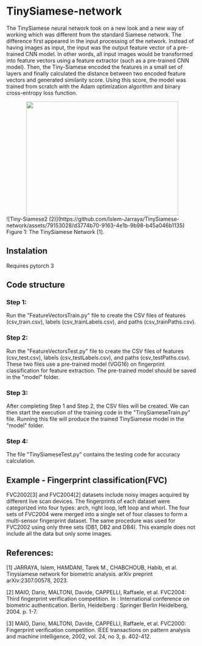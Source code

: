 # TinySiamese-network
The TinySiamese neural network took on a new look and a new way of working which was different from the standard Siamese network. The difference first appeared in the input processing of the network. 
Instead of having images as input, the input was the output feature vector of a pre-trained CNN model. In other words, all input images would be transformed into feature vectors using a feature extractor (such as a pre-trained CNN model).
Then, the Tiny-Siamese encoded the features in a small set of layers and finally calculated the distance between two encoded feature vectors and generated similarity score. Using this score, the model was trained from scratch with the Adam optimization algorithm and binary cross-entropy loss function.

<div align="center">
  <img src="[image.png](https://github.com/Islem-Jarraya/TinySiamese-network/assets/79153028/d3774b70-9163-4e1b-9b98-b45a046b1135)" width="400" height="300" />
</div>
![Tiny-Siamese2 (2)](https://github.com/Islem-Jarraya/TinySiamese-network/assets/79153028/d3774b70-9163-4e1b-9b98-b45a046b1135)
Figure 1: The TinySiamese Network [1].

## Instalation
Requires pytorch 3

## Code structure
### Step 1:
  Run the "FeatureVectorsTrain.py" file to create the CSV files of features (csv_train.csv), labels (csv_trainLabels.csv), and paths (csv_trainPaths.csv).
### Step 2:
  Run the "FeatureVectorsTest.py" file to create the CSV files of features (csv_test.csv), labels (csv_testLabels.csv), and paths (csv_testPaths.csv).
  These two files use a pre-trained model (VGG16) on fingerprint classification for feature extraction. The pre-trained model should be saved in the "model" folder.
### Step 3:
  After completing Step 1 and Step 2, the CSV files will be created. We can then start the execution of the training code in the "TinySiameseTrain.py" file. Running this file will produce the trained TinySiamese model in the "model" folder.
### Step 4:
  The file "TinySiameseTest.py" contains the testing code for accuracy calculation.
  
## Example - Fingerprint classification(FVC)
FVC2002[3] and FVC2004[2] datasets include noisy images acquired by different live scan devices. The fingerprints of each dataset were categorized into four types: arch, right loop, left loop and whorl. The four sets of FVC2004 were merged into a single set of four classes to form a multi-sensor fingerprint dataset. The same procedure was used for FVC2002 using only three sets (DB1, DB2 and DB4). This example does not include all the data but only some images.

## References:
[1] JARRAYA, Islem, HAMDANI, Tarek M., CHABCHOUB, Habib, et al. Tinysiamese network for biometric analysis. arXiv preprint arXiv:2307.00578, 2023.

[2] MAIO, Dario, MALTONI, Davide, CAPPELLI, Raffaele, et al. FVC2004: Third fingerprint verification competition. In : International conference on biometric authentication. Berlin, Heidelberg : Springer Berlin Heidelberg, 2004. p. 1-7.

[3] MAIO, Dario, MALTONI, Davide, CAPPELLI, Raffaele, et al. FVC2000: Fingerprint verification competition. IEEE transactions on pattern analysis and machine intelligence, 2002, vol. 24, no 3, p. 402-412.
